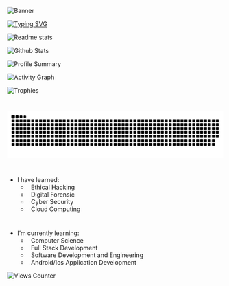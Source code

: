 ![Banner](https://capsule-render.vercel.app/api?type=waving&color=0:74bcbe,100:1f4d6f&height=300&section=header&text=Rohit%20Solanki&fontSize=90&fontColor=132f49)


[![Typing SVG](https://readme-typing-svg.herokuapp.com?font=&weight=500&size=30&pause=700&center=true&width=500&lines=Welcome+to+my+Profile)](https://git.io/typing-svg)


![Readme stats](https://github-readme-stats.vercel.app/api?username=Rohit-Solanki-6105&show_icons=true&hide_border=true&theme=transparent)

![Github Stats](https://github-readme-stats.vercel.app/api/top-langs/?username=Rohit-Solanki-6105&hide_border=true&hide_progress=true&theme=transparent)

![Profile Summary](https://github-profile-summary-cards.vercel.app/api/cards/profile-details?username=Rohit-Solanki-6105&theme=transparent&show_icons=true&bg_color=0111111)

![Activity Graph](https://github-readme-activity-graph.vercel.app/graph?username=Rohit-Solanki-6105&theme=github-dark&bg_color=transparent&point=515177&hide_border=true)

![Trophies](https://github-profile-trophy.vercel.app/?username=Rohit-Solanki-6105&theme=onedark&no-frame=False&row=1&&margin-w=20&no-bg=true)


# 


![github contribution grid snake animation](https://raw.githubusercontent.com/Rohit-Solanki-6105/Rohit-Solanki-6105/output/github-contribution-grid-snake-dark.svg)

# 

- I have learned:
   - &nbsp; Ethical Hacking
   - &nbsp; Digital Forensic
   - &nbsp; Cyber Security
   - &nbsp; Cloud Computing

     
#
-  I’m currently learning:
   - &nbsp; Computer Science
   - &nbsp; Full Stack Development
   - &nbsp; Software Development and Engineering
   - &nbsp; Android/Ios Application Development



![Views Counter](https://komarev.com/ghpvc/?username=Rohit-Solanki-6105&label=PROFILE+VIEWS&style=flat-square)

